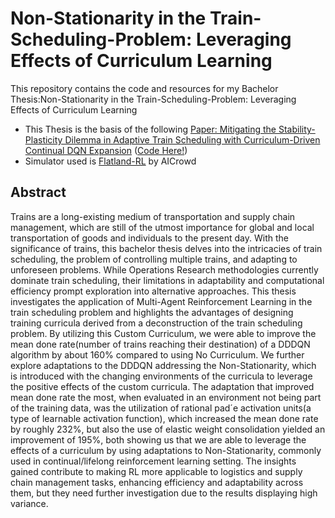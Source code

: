 
# Non-Stationarity in the Train-Scheduling-Problem: Leveraging Effects of Curriculum Learning #
This repository contains the code and resources for my Bachelor Thesis:Non-Stationarity in the Train-Scheduling-Problem:
Leveraging Effects of Curriculum Learning
- This Thesis is the basis of the following [Paper: Mitigating the Stability-Plasticity Dilemma in Adaptive Train Scheduling with Curriculum-Driven Continual DQN Expansion](https://arxiv.org/pdf/2408.09838) ([Code Here!](https://github.com/EtienneKuenzel/Continual-DQN-Expansion))
- Simulator used is [Flatland-RL](https://github.com/flatland-association/flatland-rl) by AICrowd

## Abstract ##
Trains are a long-existing medium of transportation and supply chain management, which are
still of the utmost importance for global and local transportation of goods and individuals to
the present day. With the significance of trains, this bachelor thesis delves into the intricacies
of train scheduling, the problem of controlling multiple trains, and adapting to unforeseen problems.
While Operations Research methodologies currently dominate train scheduling, their limitations
in adaptability and computational efficiency prompt exploration into alternative approaches.
This thesis investigates the application of Multi-Agent Reinforcement Learning in the train
scheduling problem and highlights the advantages of designing training curricula derived from
a deconstruction of the train scheduling problem.
By utilizing this Custom Curriculum, we were able to improve the mean done rate(number of
trains reaching their destination) of a DDDQN algorithm by about 160% compared to using No
Curriculum.
We further explore adaptations to the DDDQN addressing the Non-Stationarity, which is introduced with the changing environments of the curricula to leverage the positive effects of the
custom curricula.
The adaptation that improved mean done rate the most, when evaluated in an environment not
being part of the training data, was the utilization of rational pad´e activation units(a type of
learnable activation function), which increased the mean done rate by roughly 232%, but also
the use of elastic weight consolidation yielded an improvement of 195%, both showing us that
we are able to leverage the effects of a curriculum by using adaptations to Non-Stationarity,
commonly used in continual/lifelong reinforcement learning setting.
The insights gained contribute to making RL more applicable to logistics and supply chain
management tasks, enhancing efficiency and adaptability across them, but they need further
investigation due to the results displaying high variance.



